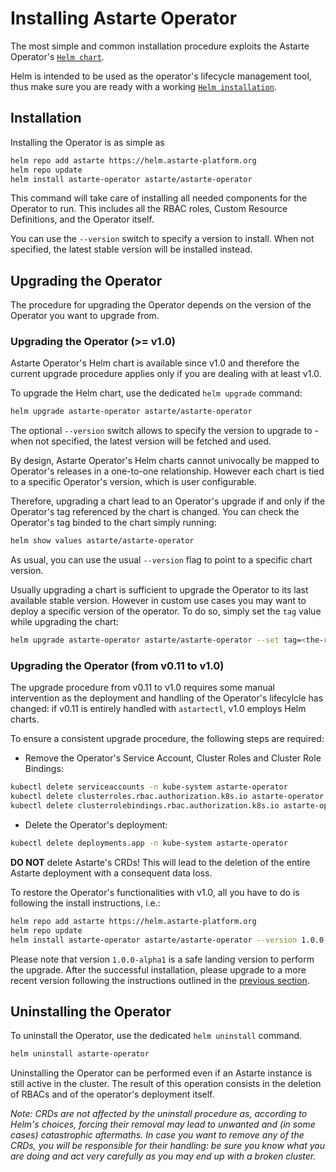 # Installing Astarte Operator

The most simple and common installation procedure exploits the Astarte Operator's
[`Helm chart`](https://artifacthub.io/packages/helm/astarte/astarte-operator).

Helm is intended to be used as the operator's lifecycle management tool, thus make sure you are
ready with a working [`Helm installation`](https://helm.sh/docs/intro/install/).

## Installation

Installing the Operator is as simple as

```bash
helm repo add astarte https://helm.astarte-platform.org
helm repo update
helm install astarte-operator astarte/astarte-operator
```

This command will take care of installing all needed components for the Operator to run. This
includes all the RBAC roles, Custom Resource Definitions, and the Operator itself.

You can use the `--version` switch to specify a version to install. When not specified, the latest
stable version will be installed instead.

## Upgrading the Operator

The procedure for upgrading the Operator depends on the version of the Operator you want to
upgrade from.

### Upgrading the Operator (>= v1.0)

Astarte Operator's Helm chart is available since v1.0 and therefore the current upgrade procedure
applies only if you are dealing with at least v1.0.

To upgrade the Helm chart, use the dedicated `helm upgrade` command:

```bash
helm upgrade astarte-operator astarte/astarte-operator
```

The optional `--version` switch allows to specify the version to upgrade to - when not specified,
the latest version will be fetched and used.

By design, Astarte Operator's Helm charts cannot univocally be mapped to Operator's releases in a
one-to-one relationship. However each chart is tied to a specific Operator's version, which is user
configurable.

Therefore, upgrading a chart lead to an Operator's upgrade if and only if the Operator's tag
referenced by the chart is changed. You can check the Operator's tag binded to the chart simply
running:

```bash
helm show values astarte/astarte-operator
```

As usual, you can use the usual `--version` flag to point to a specific chart version.

Usually upgrading a chart is sufficient to upgrade the Operator to its last available stable
version. However in custom use cases you may want to deploy a specific version of the operator. To
do so, simply set the `tag` value while upgrading the chart:

```bash
helm upgrade astarte-operator astarte/astarte-operator --set tag=<the-required-tag>
```

### Upgrading the Operator (from v0.11 to v1.0)

The upgrade procedure from v0.11 to v1.0 requires some manual intervention as the deployment and
handling of the Operator's lifecylcle has changed: if v0.11 is entirely handled with `astartectl`,
v1.0 employs Helm charts.

To ensure a consistent upgrade procedure, the following steps are required:

+ Remove the Operator's Service Account, Cluster Roles and Cluster Role Bindings:
```bash
kubectl delete serviceaccounts -n kube-system astarte-operator
kubectl delete clusterroles.rbac.authorization.k8s.io astarte-operator
kubectl delete clusterrolebindings.rbac.authorization.k8s.io astarte-operator
```

+ Delete the Operator's deployment:
```bash
kubectl delete deployments.app -n kube-system astarte-operator
```

**DO NOT** delete Astarte's CRDs! This will lead to the deletion of the entire Astarte deployment
with a consequent data loss.

To restore the Operator's functionalities with v1.0, all you have to do is following the install
instructions, i.e.:
```bash
helm repo add astarte https://helm.astarte-platform.org
helm repo update
helm install astarte-operator astarte/astarte-operator --version 1.0.0-alpha.1
```

Please note that version `1.0.0-alpha1` is a safe landing version to perform the upgrade. After
the successful installation, please upgrade to a more recent version following the instructions
outlined in the [previous section](#upgrading-the-operator-v1-0).

## Uninstalling the Operator

To uninstall the Operator, use the dedicated `helm uninstall` command.

```bash
helm uninstall astarte-operator
```

Uninstalling the Operator can be performed even if an Astarte instance is still active in the
cluster. The result of this operation consists in the deletion of RBACs and of the operator's
deployment itself.

*Note: CRDs are not affected by the uninstall procedure as, according to Helm's choices, forcing
their removal may lead to unwanted and (in some cases) catastrophic aftermaths. In case you want to
remove any of the CRDs, you will be responsible for their handling: be sure you know what you are
doing and act very carefully as you may end up with a broken cluster.*
